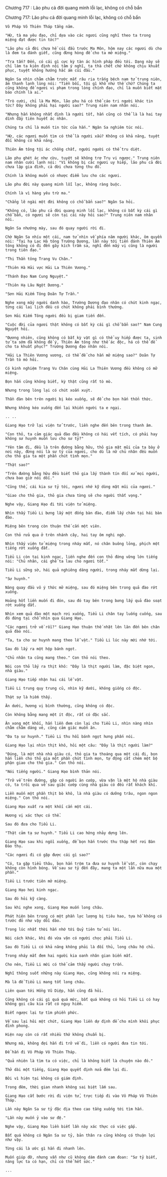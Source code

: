




Chương 717 : Lão phu cả đời quang minh lỗi lạc, không có chỗ bẩn


Chương 717: Lão phu cả đời quang minh lỗi lạc, không có chỗ bẩn

	Vô Pháp Vô Thiên Tháp tầng năm.

	"Hừ, tà ma yêu đạo, chỉ dựa vào các ngươi cũng nghĩ theo ta trong miệng đạt được tin tức?"

	"Lão phu cả đời chưa hề cúi đầu trước Ma Môn, hôm nay các ngươi dù cho là đem ta đánh giết, cũng đừng hòng để cho ta mở miệng."

	"Tra tấn? Đến, có cái gì cực kỳ tàn ác hình pháp đều tới. Dạng này sẽ chỉ làm ta kiên định nội tâm ý nghĩ, ta thà chết chứ không chịu khuất phục, tuyệt không hướng hắc ám cúi đầu."

	Ngân Sa nhìn chằm chằm trước mắt râu ria trắng bệch nam tử trung niên, âm thanh lạnh lùng nói: "Tiền bối, tội gì khổ như thế chứ? Chúng ta cũng không để ngươi vi phạm trong lòng chính đạo, chỉ là muốn biết mật báo chính là ai."

	"Trò cười, chỉ là Ma Môn, lão phu há có thể cáo tri người khác tin tức? Đây không phải hại người sao?" Trung niên nam nhân nói.

	"Nhưng hắn không nhất định là người tốt, hắn cũng có thể là là hai tay dính đầy tiên huyết ác nhân.

	Chúng ta chỉ là muốn tin tức của hắn." Ngân Sa nghiêm túc nói.

	"Hừ, các ngươi muốn tìm có thể là người xấu? Không có khả năng, tuyệt đối không có khả năng.

	Thiên Âm tông tội ác chồng chất, người người có thể tru diệt.

	Lão phu ghét ác như cừu, tuyệt sẽ không trợ Trụ vi ngược." Trung niên nam nhân cười lạnh nói: "Vì không bị các ngươi uy hiếp, lão phu cả đời chưa lập gia đình, cả đời chưa từng thu đồ.

	Chính là không muốn có nhược điểm lưu cho các ngươi.

	Lão phu đời này quang minh lỗi lạc, không ràng buộc.

	Chính là vì hàng yêu trừ ma."

	"Chẳng lẽ ngài một đời không có chỗ bẩn sao?" Ngân Sa hỏi.

	"Không có, lão phu cả đời quang minh lỗi lạc, không có bất kỳ cái gì chỗ bẩn, có ngươi sẽ còn tại cái này hỏi sao?" Trung niên nam nhân nói.

	Ngân Sa nhướng mày, sau đó quay người rời đi.

	Chờ Ngân Sa nhíu một cái, nam tử nhìn về phía năm người khác, ôm quyền nói: "Tại hạ Lạc Hà tông Trường Dương, lần này tới tiến đánh Thiên Âm tông không có đi đến gãy kích trầm sa, nghĩ đến mấy vị cũng là người trong tiên đạo."

	"Thi Thần tông Trang Vu Chân."

	"Thiên Hà Hải vực Hải La Thiên Vương."

	"Thánh Đạo Nam Cung Nguyệt."

	"Thiên Hạ Lâu Ngột Dương."

	"Sơn Hải Kiếm Tông Doãn Tự Trần."

	Nghe xong mấy người danh hào, Trường Dương đạo nhân có chút kinh ngạc, từng cái lai lịch đều có chút không phải bình thường.

	Sơn Hải Kiếm Tông người đều bị giam tiến đến.

	"Cuộc đời của ngươi thật không có bất kỳ cái gì chỗ bẩn sao?" Nam Cung Nguyệt hỏi.

	"Đương nhiên, cũng không có bất kỳ vật gì có thể uy hiếp được ta, sinh tử ta sớm đã không để ý, Thiên Âm tông như thế ác độc, há có thể để cho ta khuất phục?" Trường Dương đạo nhân nói.

	"Hải La Thiên Vương vương, có thể để cho hắn mở miệng sao?" Doãn Tự Trần tò mò hỏi.

	Có kinh nghiệm Trang Vu Chân cùng Hải La Thiên Vương đều không có mở miệng.

	Bọn hắn cũng không biết, kỳ thật cũng rất tò mò.

	Nhưng trong lòng lại có chút xoắn xuýt.

	Thần đàn bên trên người bị kéo xuống, sẽ để cho bọn hắn thổn thức.

	Nhưng không kéo xuống đến lại khiến người ta e ngại.

	.. ..

	Giang Hạo trở lại viện tử trước, liền nghe đến bên trong thanh âm.

	"Con thỏ, ta cảm giác quả đào đều không có hái vết tích, có phải hay không sư huynh muốn lưu cho sư tỷ?"

	"Yên tâm đi, đều là trên đường bằng hữu, thỏ gia mặt mũi của ta bày ở nơi này, đừng nói là sư tỷ của ngươi, cho dù là nữ chủ nhân đều muốn cho thỏ gia ta một phần chút tình mọn."

	"Thật sao?"

	"Trên đường bằng hữu đều biết thỏ gia lấy thành tín đối xử mọi người, chưa bao giờ nói dối."

	"Cũng thế, cái kia sư tỷ tới, ngươi nhớ kỹ dùng mặt mũi của ngươi."

	"Giao cho thỏ gia, thỏ gia chưa từng sẽ cho người thất vọng."

	Nghe vậy, Giang Hạo đi tới viện tử miệng.

	Nhìn thấy Tiểu Li bưng lấy một đống bàn đào, điểm lấy chân tại hái bàn đào.

	Miệng bên trong còn thuận thế cắn một viên.

	Con thỏ rửa qua ở trên nhánh cây, hai tay ôm nghi ngờ.

	Nhìn thấy viện tử miệng trong nháy mắt, nó chân buông lỏng, phịch một tiếng rớt xuống đất.

	Tiểu Li còn tại kinh ngạc, liền nghe đến con thỏ đứng vững lớn tiếng nói: "Chủ nhân, cái ghế ta lau cho ngươi tốt."

	Tiểu Li sững sờ, hái quả nghiêng dáng người, trong nháy mắt dừng lại.

	"Sư huynh."

	Nàng quay đầu vô ý thức mở miệng, sau đó miệng bên trong quả đào rớt xuống.

	Hoảng hốt liền muốn đi đón, sau đó tay bên trong bưng lấy quả đào soạt rớt xuống đất.

	Nhìn xem quả đào một mạch rơi xuống, Tiểu Li chân tay luống cuống, sau đó đứng tại chỗ nhìn qua Giang Hạo.

	"Các ngươi trở về rồi?" Giang Hạo thuận thế nhặt lên lăn đến bên chân quả đào nói.

	"Ta, ta cho sư huynh mang theo lễ vật." Tiểu Li lúc này mới nhớ tới.

	Sau đó lấy ra một hộp bánh ngọt.

	"Chủ nhân ta cũng mang theo." Con thỏ nói theo.

	Nói con thỏ lấy ra thịt khô: "Đây là thịt người làm, đặc biệt ngon, nhà giàu."

	Giang Hạo tiếp nhận hai cái lễ vật.

	Tiểu Li trung quy trung củ, nhìn kỹ dưới, không giống có độc.

	Thật sự là hiếm thấy.

	Ăn dưới, hương vị bình thường, cũng không có độc.

	Còn không bằng mang một ít độc, rất có đặc sắc.

	Ăn xong một khối, hắn liền đem còn lại cho Tiểu Li, nhìn nàng nhìn chằm chằm dáng vẻ, cũng cảm giác muốn ăn.

	"Đa tạ sư huynh." Tiểu Li thu hồi bánh ngọt hưng phấn nói.

	Giang Hạo lại nhìn thịt khô, hỏi một câu: "Đây là thịt người làm?"

	"Đúng, là một nhà nhà giàu có, thỏ gia ta thoáng qua một cái đi, bọn hắn liền cho thỏ gia một phần chút tình mọn, tự động cắt chém một bộ phận giao cho thỏ gia." Con thỏ nói.

	"Nói tiếng người." Giang Hạo bình thản nói.

	"Trở về trên đường, gặp có người ăn cướp, vừa vặn là một hộ nhà giàu có, ta trôi qua về sau giặc cướp cùng nhà giàu có đều rất khách khí.

	Liền muốn một phần thịt bò khô, là nhà giàu có dưỡng trâu, ngon ngon miệng." Con thỏ nói.

	Giang Hạo xuất ra một khối cắn một cái.

	Hương vị xác thực có thể.

	Sau đó đưa cho Tiểu Li.

	"Thật cảm tạ sư huynh." Tiểu Li cao hứng nhảy dựng lên.

	Giang Hạo sau khi ngồi xuống, để bọn hắn trước thu thập hết rơi Bàn Đào thụ.

	"Các ngươi đi có gặp được cái gì sao?"

	"Có, ta gặp tiểu thâu, bọn hắn trộm ta đưa sư huynh lễ vật, còn chạy không còn hình bóng. Về sau sư tỷ đến đây, mang ta một lần nữa mua một phần."

	Tiểu Li trước tiên mở miệng.

	Giang Hạo hơi kinh ngạc.

	Sau đó hỏi kỹ càng.

	Sau khi nghe xong, Giang Hạo muốn long châu.

	Phát hiện bên trong có một phần lực lượng bị tiêu hao, tựa hồ không có trước đó như vậy dồi dào.

	Trong lúc nhất thời hắn nhớ tới Quỷ tiên tử nói lời.

	Nói cách khác, khi đó vừa vặn có người chọc phải Tiểu Li.

	Sau đó Tiểu Li có khả năng không phải là đối thủ, long châu hộ chủ.

	Trong nháy mắt đem hai người kia oanh nhân gian biến mất.

	Cho nên, Tiểu Li mới có thể cảm thấy người chạy trốn.

	Nghĩ thông suốt những này Giang Hạo, cũng không nói ra miệng.

	Mà là để Tiểu Li mang tốt long châu.

	Liên quan tới Hồng Vũ Diệp, hắn cũng đã hỏi.

	Cũng không có cái gì quá quá mức, bất quá không có hỏi Tiểu Li có hay không gọi câu kia rất có nguy hiểm.

	Biết ngược lại tự tìm phiền phức.

	Về sau lại hỏi một chút, Giang Hạo liền dự định để cho mình khôi phục đỉnh phong.

	Hiện nay còn có rất nhiều thứ không chuẩn bị.

	Nhưng mà, không đợi hắn đi trở về đi, liền có người đưa tin tới.

	Để hắn đi Vô Pháp Vô Thiên Tháp.

	"Quả nhiên là tìm ta có việc, chỉ là không biết là chuyện nào đó."

	Thở dài một tiếng, Giang Hạo quyết định nửa đêm lại đi.

	Bởi vì hiện tại không có giám định.

	Trong đêm, thời gian nhanh không sai biệt lắm sau.

	Giang Hạo cất bước rời đi viện tử, trực tiếp đi vào Vô Pháp Vô Thiên Tháp.

	Lần này Ngân Sa sư tỷ đặc địa theo cao tầng xuống tới tìm hắn.

	"Lần này muốn ỷ vào sư đệ."

	Nghe vậy, Giang Hạo liền biết lần này xác thực có việc gấp.

	Bất quá không có Ngân Sa sư tỷ, bản thân ra cũng không có thuận lợi như vậy.

	Từng cái là ước gì hắn đi nhanh lên.

	Muốn giúp đỡ, nhưng vẫn như cũ không dám đánh cam đoan: "Sư tỷ biết, năng lực ta có hạn, chỉ có thể hết sức."

	...




